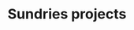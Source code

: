 ---
order: 10

layout: categories
mode: dark

title: 'Sundries projects'
category: 'Sundries'

excerpt: 'Miscellaneous projects not fitting other categories due to their elusive nature or small numbers.'

published: true
---